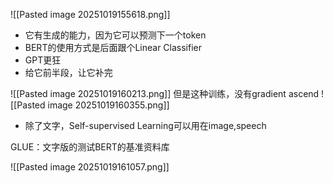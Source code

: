 ![[Pasted image 20251019155618.png]]
- 它有生成的能力，因为它可以预测下一个token
- BERT的使用方式是后面跟个Linear Classifier
- GPT更狂
- 给它前半段，让它补完

![[Pasted image 20251019160213.png]]
但是这种训练，没有gradient ascend
![[Pasted image 20251019160355.png]]

- 除了文字，Self-supervised Learning可以用在image,speech


GLUE：文字版的测试BERT的基准资料库

![[Pasted image 20251019161057.png]]
